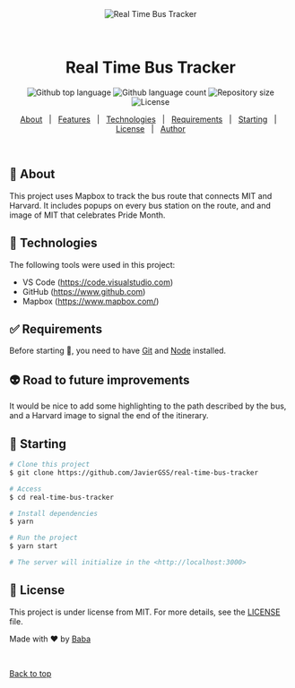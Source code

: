 <div align="center" id="top"> 
  <img src="./.github/app.gif" alt="Real Time Bus Tracker" />

  &#xa0;

  <!-- <a href="https://realtimebustracker.netlify.app">Demo</a> -->
</div>

<h1 align="center">Real Time Bus Tracker</h1>

<p align="center">
  <img alt="Github top language" src="https://img.shields.io/github/languages/top/JavierGSS/real-time-bus-tracker?color=56BEB8">

  <img alt="Github language count" src="https://img.shields.io/github/languages/count/JavierGSS/real-time-bus-tracker?color=56BEB8">

  <img alt="Repository size" src="https://img.shields.io/github/repo-size/JavierGSS/real-time-bus-tracker?color=56BEB8">

  <img alt="License" src="https://img.shields.io/github/license/JavierGSS/real-time-bus-tracker?color=56BEB8">

  <!-- <img alt="Github issues" src="https://img.shields.io/github/issues/JavierGSS/real-time-bus-tracker?color=56BEB8" /> -->

  <!-- <img alt="Github forks" src="https://img.shields.io/github/forks/JavierGSS/real-time-bus-tracker?color=56BEB8" /> -->

  <!-- <img alt="Github stars" src="https://img.shields.io/github/stars/JavierGSS/real-time-bus-tracker?color=56BEB8" /> -->
</p>


<p align="center">
  <a href="#dart-about">About</a> &#xa0; | &#xa0; 
  <a href="#sparkles-features">Features</a> &#xa0; | &#xa0;
  <a href="#rocket-technologies">Technologies</a> &#xa0; | &#xa0;
  <a href="#white_check_mark-requirements">Requirements</a> &#xa0; | &#xa0;
  <a href="#checkered_flag-starting">Starting</a> &#xa0; | &#xa0;
  <a href="#memo-license">License</a> &#xa0; | &#xa0;
  <a href="https://github.com/JavierGSS" target="_blank">Author</a>
</p>

<br>

## :dart: About ##

This project uses Mapbox to track the bus route that connects MIT and Harvard. It includes popups on every bus station on the route, and and image of MIT that celebrates Pride Month.

## :rocket: Technologies ##

The following tools were used in this project:

- VS Code (https://code.visualstudio.com)
- GitHub (https://www.github.com)
- Mapbox (https://www.mapbox.com/)

## :white_check_mark: Requirements ##

Before starting :checkered_flag:, you need to have [Git](https://git-scm.com) and [Node](https://nodejs.org/en/) installed.

## :alien: Road to future improvements ##

It would be nice to add some highlighting to the path described by the bus, and a Harvard image to signal the end of the itinerary.

## :checkered_flag: Starting ##

```bash
# Clone this project
$ git clone https://github.com/JavierGSS/real-time-bus-tracker

# Access
$ cd real-time-bus-tracker

# Install dependencies
$ yarn

# Run the project
$ yarn start

# The server will initialize in the <http://localhost:3000>
```

## :memo: License ##

This project is under license from MIT. For more details, see the [LICENSE](LICENSE.md) file.


Made with :heart: by <a href="https://github.com/JavierGSS" target="_blank">Baba</a>

&#xa0;

<a href="#top">Back to top</a>
